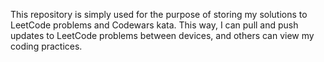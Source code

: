 This repository is simply used for the purpose of storing my solutions to LeetCode problems and Codewars kata. This way, I can pull and push updates to LeetCode problems between devices, and others can view my coding practices.
